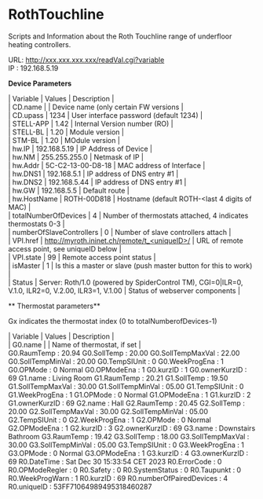 # RothTouchline

Scripts and Information about the Roth Touchline range of underfloor heating controllers.

URL: http://xxx.xxx.xxx.xxx/readVal.cgi?variable  
IP                       :      192.168.5.19  

**Device Parameters**

| Variable               | Values            | Description |  
| CD.name                |                   | Device name (only certain FW versions |  
| CD.upass               | 1234              | User interface password (default 1234) |  
| STELL-APP              | 1.42              | Internal Version number (RO) |  
| STELL-BL               | 1.20              | Module version |  
| STM-BL                 | 1.20              | MOdule version |  
| hw.IP                  | 192.168.5.19      | IP Address of Device |  
| hw.NM                  | 255.255.255.0     | Netmask of IP |  
| hw.Addr                | 5C-C2-13-00-D8-18 | MAC address of Interface |  
| hw.DNS1                | 192.168.5.1       | IP address of DNS entry #1 |  
| hw.DNS2                | 192.168.5.44      | IP address of DNS entry #1 |  
| hw.GW                  | 192.168.5.5       | Default route |  
| hw.HostName            | ROTH-00D818       | Hostname (default ROTH-<last 4 digits of MAC) |  
| totalNumberOfDevices   | 4                 | Number of thermostats attached, 4 indicates thermostats 0-3 |  
| numberOfSlaveControllers | 0               | Number of slave controllers attach |  
| VPI.href               | http://myroth.ininet.ch/remote/t_<uniqueID>/ | URL of remote access point, see uniqueID below |  
| VPI.state              | 99                | Remote access point status |  
| isMaster               | 1                 | Is this a master or slave (push master button for this to work) |  
| Status                 | Server: Roth/1.0 (powered by SpiderControl TM), CGI=0|ILR=0, V.1.0, ILR2=0, V.2.00, ILR3=1, V.1.00 | Status of webserver components |  


** Thermostat parameters**

Gx indicates the thermostat index (0 to totalNumberofDevices-1)  

| Variable               | Values            | Description |  
| G0.name                | <Whatever>        | Name of thermostat, if set |  
G0.RaumTemp              :      20.94
G0.SollTemp              :      20.00
G0.SollTempMaxVal        :      22.00
G0.SollTempMinVal        :      20.00
G0.TempSIUnit            :      0
G0.WeekProgEna           :      1
G0.OPMode                :      0       Normal
G0.OPModeEna             :      1
G0.kurzID                :      1
G0.ownerKurzID           :      69
G1.name                  :      Living Room
G1.RaumTemp              :      20.21
G1.SollTemp              :      19.50
G1.SollTempMaxVal        :      30.00
G1.SollTempMinVal        :      05.00
G1.TempSIUnit            :      0
G1.WeekProgEna           :      1
G1.OPMode                :      0       Normal
G1.OPModeEna             :      1
G1.kurzID                :      2
G1.ownerKurzID           :      69
G2.name                  :      Hall
G2.RaumTemp              :      20.45
G2.SollTemp              :      20.00
G2.SollTempMaxVal        :      30.00
G2.SollTempMinVal        :      05.00
G2.TempSIUnit            :      0
G2.WeekProgEna           :      1
G2.OPMode                :      0       Normal
G2.OPModeEna             :      1
G2.kurzID                :      3
G2.ownerKurzID           :      69
G3.name                  :      Downstairs Bathroom
G3.RaumTemp              :      19.42
G3.SollTemp              :      18.00
G3.SollTempMaxVal        :      30.00
G3.SollTempMinVal        :      05.00
G3.TempSIUnit            :      0
G3.WeekProgEna           :      1
G3.OPMode                :      0       Normal
G3.OPModeEna             :      1
G3.kurzID                :      4
G3.ownerKurzID           :      69
R0.DateTime              :      Sat Dec 30 15:33:54 CET 2023
R0.ErrorCode             :      0
R0.OPModeRegler          :      0
R0.Safety                :      0
R0.SystemStatus          :      0
R0.Taupunkt              :      0
R0.WeekProgWarn          :      1
R0.kurzID                :      69
R0.numberOfPairedDevices :      4
R0.uniqueID              :      53FF71064989495318460287
